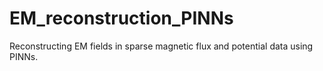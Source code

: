 # EM_reconstruction_PINNs
 Reconstructing EM fields in sparse magnetic flux and potential data using PINNs. 
